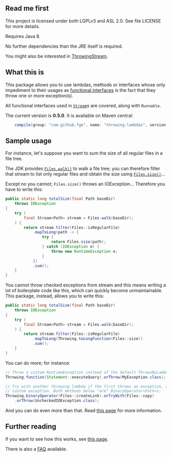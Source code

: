 ## Read me first

This project is licensed under both LGPLv3 and ASL 2.0. See file LICENSE for more details.

Requires Java 8.

No further dependencies than the JRE itself is required.

You might also be interested in
[ThrowingStream](https://github.com/JeffreyFalgout/ThrowingStream).

## What this is

This package allows you to use lambdas, methods or interfaces whose only impediment to their usages
as [functional
interfaces](http://docs.oracle.com/javase/8/docs/api/java/lang/FunctionalInterface.html) is the fact
that they throw one or more exception(s).

All functional interfaces used in
[`Stream`](http://docs.oracle.com/javase/8/docs/api/java/util/stream/Stream.html)s
are covered, along with `Runnable`.

The current version is **0.5.0**. It is available on Maven central:

```groovy
    compile(group: "com.github.fge", name: "throwing-lambdas", version: "0.5.0");
```

## Sample usage

For instance, let's suppose you want to sum the size of all regular files in a file tree.

The JDK provides
[`Files.walk()`](http://docs.oracle.com/javase/8/docs/api/java/nio/file/Files.html#walk-java.nio.file.Path-java.nio.file.FileVisitOption...-)
to walk a file tree; you can therefore filter that stream to list only regular files and obtain the
size using
[`Files.size()`](http://docs.oracle.com/javase/8/docs/api/java/nio/file/Files.html#size-java.nio.file.Path-)...

Except no you cannot; `Files.size()` throws an IOException... Therefore you have to write this:

```java
public static long totalSize(final Path baseDir)
    throws IOException
{
    try (
        final Stream<Path> stream = Files.walk(baseDir);
    ) {
        return stream.filter(Files::isRegularFile)
            .mapToLong(path -> {
                try {
                    return Files.size(path);
                } catch (IOException e) {
                    throw new RuntimeException e;
                }
            })
            .sum();
    }
}
```

You cannot throw checked exceptions from stream and this means writing a lot of boilerplate code
like this, which can quickly become unmaintainable. This package, instead, allows you to write this:

```java
public static long totalSize(final Path baseDir)
    throws IOException
{
    try (
        final Stream<Path> stream = Files.walk(baseDir);
    ) {
        return stream.filter(Files::isRegularFile)
            .mapToLong(Throwing.toLongFunction(Files::size))
            .sum();
    }
}
```

You can do more; for instance:

```java
// Throw a custom RuntimeException instead of the default ThrownByLambdaException:
Throwing.function(Statement::executeQuery).orThrow(MyException.class);

// Try with another throwing lambda if the first throws an exception, and if both fail launch a
// custom exception. Both methods below "are" BinaryOperator<Path>s:
Throwing.binaryOperator(Files::createLink).orTryWith(Files::copy)
    .orThrow(UncheckedIOException.class);
```

And you can do even more than that. Read [this
page](https://github.com/fge/throwing-lambdas/wiki/How-to-use) for more information.

## Further reading

If you want to see how this works, see [this
page](https://github.com/fge/throwing-lambdas/wiki/How-it-works).

There is also a [FAQ](https://github.com/fge/throwing-lambdas/wiki/FAQ) available.

